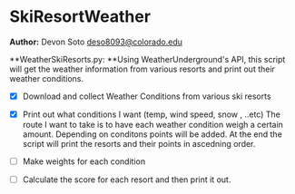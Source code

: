 # SkiResortWeather

**Author:** Devon Soto deso8093@colorado.edu

**WeatherSkiResorts.py: **Using WeatherUnderground's API, this script will get the weather information from various resorts and print out their weather conditions. 

- [x] Download and collect Weather Conditions from various ski resorts 
- [x] Print out what conditions I want (temp, wind speed, snow , ..etc)
The route I want to take is to have each weather condition weigh a certain amount.
Depending on conditons points will be added. At the end the script will print the resorts and their points in ascedning order. 
- [ ] Make weights for each condition
- [ ] Calculate the score for each resort and then print it out. 
       
